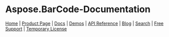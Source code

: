 # Aspose.BarCode-Documentation 


[Home](https://www.aspose.com/) | [Product Page](https://products.aspose.com/barcode/) | [Docs](https://docs.aspose.com/barcode/) | [Demos](https://products.aspose.app/barcode/family) | [API Reference](https://apireference.aspose.com/barcode) | [Blog](https://blog.aspose.com/category/barcode/) | [Search](https://search.aspose.com/) | [Free Support](https://forum.aspose.com/c/barcode) | [Temporary License](https://purchase.aspose.com/temporary-license)

